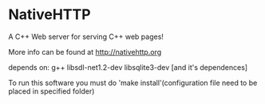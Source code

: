 NativeHTTP
==========

A C++ Web server for serving C++ web pages!

More info can be found at http://nativehttp.org

depends on:
g++
libsdl-net1.2-dev
libsqlite3-dev
[and it's dependences]

To run this software you must do 'make install'(configuration file need to be placed in specified folder)

